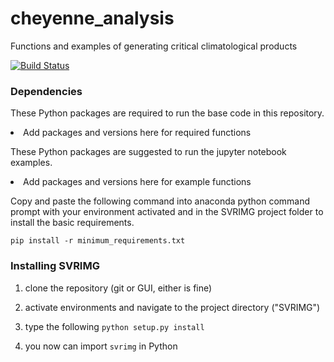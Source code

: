 # cheyenne_analysis
Functions and examples of generating critical climatological products

[![Build Status](https://travis-ci.com/ahaberlie/chana.svg?branch=master)](https://travis-ci.com/ahaberlie/chana)

<h3>Dependencies</h3>
<p>These Python packages are required to run the base code in this repository.</p>
<lu>
<li>Add packages and versions here for required functions</li>
</ul>
</p>
<p>These Python packages are suggested to run the jupyter notebook examples.</p>
<lu>
<li>Add packages and versions here for example functions</li>
</ul>
</p>

<p>Copy and paste the following command into anaconda python command prompt with your environment activated and in the SVRIMG project folder to install the basic requirements.</a>

```
pip install -r minimum_requirements.txt
```

<h3>Installing SVRIMG</h3>
<p>

1) clone the repository (git or GUI, either is fine)

2) activate environments and navigate to the project directory ("SVRIMG")

3) type the following ```python setup.py install```

4) you now can import ```svrimg``` in Python
